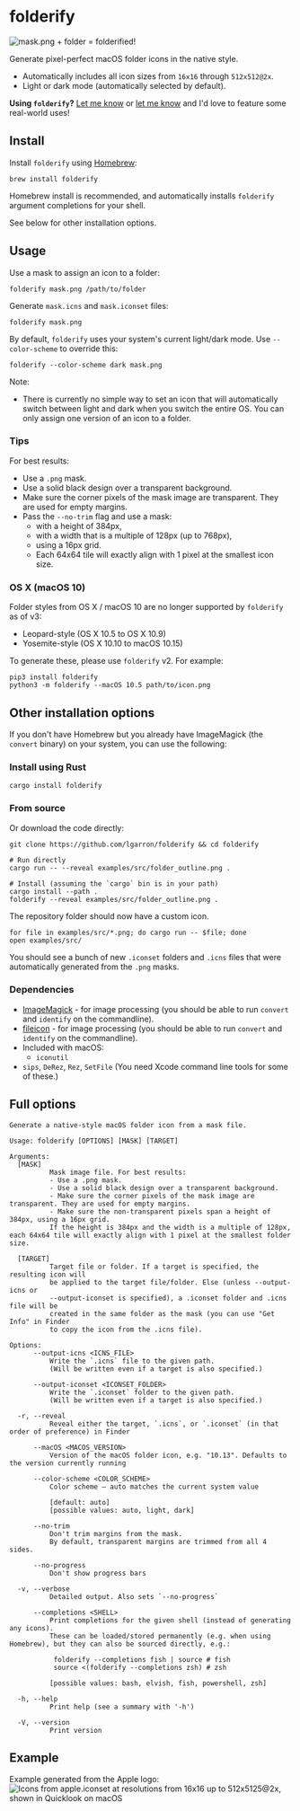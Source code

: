 # folderify

![mask.png + folder = folderified!](examples/png/explanation.png)

Generate pixel-perfect macOS folder icons in the native style.

- Automatically includes all icon sizes from `16x16` through `512x512@2x`.
- Light or dark mode (automatically selected by default).

**Using `folderify`?** [Let me know](https://mastodon.social/@lgarron) or [let me know](https://github.com/lgarron/folderify/issues/new) and I'd love to feature some real-world uses!

## Install

Install `folderify` using [Homebrew](https://formulae.brew.sh/formula/folderify):

```shell
brew install folderify
```

Homebrew install is recommended, and automatically installs `folderify` argument completions for your shell.

See below for other installation options.

## Usage

Use a mask to assign an icon to a folder:

```shell
folderify mask.png /path/to/folder
```

Generate `mask.icns` and `mask.iconset` files:

```shell
folderify mask.png
```

By default, `folderify` uses your system's current light/dark mode. Use `--color-scheme` to override this:

```shell
folderify --color-scheme dark mask.png
```

Note:

- There is currently no simple way to set an icon that will automatically switch between light and dark when you switch the entire OS. You can only assign one version of an icon to a folder.

### Tips

For best results:

- Use a `.png` mask.
- Use a solid black design over a transparent background.
- Make sure the corner pixels of the mask image are transparent. They are used for empty margins.
- Pass the `--no-trim` flag and use a mask:
  - with a height of 384px,
  - with a width that is a multiple of 128px (up to 768px),
  - using a 16px grid.
  - Each 64x64 tile will exactly align with 1 pixel at the smallest icon size.

### OS X (macOS 10)

Folder styles from OS X / macOS 10 are no longer supported by `folderify` as of v3:

- Leopard-style (OS X 10.5 to OS X 10.9)
- Yosemite-style (OS X 10.10 to macOS 10.15)

To generate these, please use `folderify` v2. For example:

```shell
pip3 install folderify
python3 -m folderify --macOS 10.5 path/to/icon.png
```

## Other installation options

If you don't have Homebrew but you already have ImageMagick (the `convert`
binary) on your system, you can use the following:

### Install using Rust

```shell
cargo install folderify
```

### From source

Or download the code directly:

```shell
git clone https://github.com/lgarron/folderify && cd folderify

# Run directly
cargo run -- --reveal examples/src/folder_outline.png .

# Install (assuming the `cargo` bin is in your path)
cargo install --path .
folderify --reveal examples/src/folder_outline.png .
```

The repository folder should now have a custom icon.

```shell
for file in examples/src/*.png; do cargo run -- $file; done
open examples/src/
```

You should see a bunch of new `.iconset` folders and `.icns` files that were automatically generated from the `.png` masks.

### Dependencies

- [ImageMagick](https://www.imagemagick.org/) - for image processing (you should be able to run <code>convert</code> and <code>identify</code> on the commandline).
- [fileicon](https://www.imagemagick.org/) - for image processing (you should be able to run <code>convert</code> and <code>identify</code> on the commandline).
- Included with macOS:
  - `iconutil`
- `sips`, `DeRez`, `Rez`, `SetFile` (You need Xcode command line tools for some of these.)

## Full options

```
Generate a native-style macOS folder icon from a mask file.

Usage: folderify [OPTIONS] [MASK] [TARGET]

Arguments:
  [MASK]
          Mask image file. For best results:
          - Use a .png mask.
          - Use a solid black design over a transparent background.
          - Make sure the corner pixels of the mask image are transparent. They are used for empty margins.
          - Make sure the non-transparent pixels span a height of 384px, using a 16px grid.
          If the height is 384px and the width is a multiple of 128px, each 64x64 tile will exactly align with 1 pixel at the smallest folder size.

  [TARGET]
          Target file or folder. If a target is specified, the resulting icon will
          be applied to the target file/folder. Else (unless --output-icns or
          --output-iconset is specified), a .iconset folder and .icns file will be
          created in the same folder as the mask (you can use "Get Info" in Finder
          to copy the icon from the .icns file).

Options:
      --output-icns <ICNS_FILE>
          Write the `.icns` file to the given path.
          (Will be written even if a target is also specified.)

      --output-iconset <ICONSET_FOLDER>
          Write the `.iconset` folder to the given path.
          (Will be written even if a target is also specified.)

  -r, --reveal
          Reveal either the target, `.icns`, or `.iconset` (in that order of preference) in Finder

      --macOS <MACOS_VERSION>
          Version of the macOS folder icon, e.g. "10.13". Defaults to the version currently running

      --color-scheme <COLOR_SCHEME>
          Color scheme — auto matches the current system value
          
          [default: auto]
          [possible values: auto, light, dark]

      --no-trim
          Don't trim margins from the mask.
          By default, transparent margins are trimmed from all 4 sides.

      --no-progress
          Don't show progress bars

  -v, --verbose
          Detailed output. Also sets `--no-progress`

      --completions <SHELL>
          Print completions for the given shell (instead of generating any icons).
          These can be loaded/stored permanently (e.g. when using Homebrew), but they can also be sourced directly, e.g.:
          
           folderify --completions fish | source # fish
           source <(folderify --completions zsh) # zsh
          
          [possible values: bash, elvish, fish, powershell, zsh]

  -h, --help
          Print help (see a summary with '-h')

  -V, --version
          Print version
```

## Example

Example generated from the Apple logo:
![Icons from apple.iconset at resolutions from 16x16 up to 512x5125@2x, shown in Quicklook on macOS](examples/png/apple.gif)
